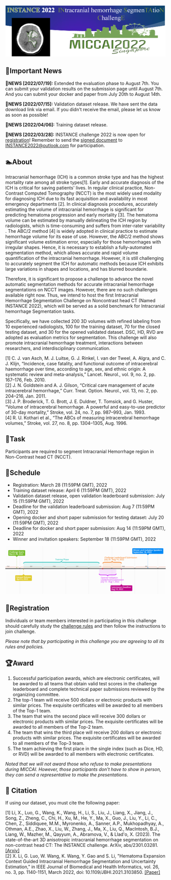 ![](https://github.com/PerceptionComputingLab/INSTANCE2022/blob/main/images/Logo_%E9%A1%B5%E9%9D%A2_1_RCTKLKW.png)

## 🚀Important News

🎉**NEWS [2022/07/19]:** Extended the evaluation phase to August 7th. You can submit your validation results on the submission page until August 7th. And you can submit your docker and paper from July 20th to August 14th.

🎉**NEWS [2022/07/15]:** Validation dataset release. We have sent the data download link via email. If you didn't receive the email, please let us know as soon as possible!

🎉**NEWS [2022/04/06]:** Training dataset release.

🎉**NEWS [2022/03/28]:** INSTANCE challenge 2022  is now open for [registration](https://instance.grand-challenge.org/)! Remember to send the [signed document](https://github.com/PerceptionComputingLab/INSTANCE2022/blob/main/Agreements/instance2022_agreements.pdf) to INSTANCE2022@outlook.com for participation.

## 🏊‍About

Intracranial hemorrhage (ICH) is a common stroke type and has the highest mortality rate among all stroke types[1]. Early and accurate diagnosis of the ICH is critical for saving patients' lives. In regular clinical practice, Non-Contrast Computed Tomography (NCCT) is the most widely used modality for diagnosing ICH due to its fast acquisition and availability in most emergency departments [2]. In clinical diagnosis procedures, accurately estimating the volume of intracranial hemorrhage is significant for predicting hematoma progression and early mortality [3]. The hematoma volume can be estimated by manually delineating the ICH region by radiologists, which is time-consuming  and suffers from inter-rater variability . The ABC/2 method [4] is widely adopted in clinical practice to estimate hemorrhage volume for its ease of use. However, the ABC/2 method shows significant volume estimation error, especially for those hemorrhages with irregular shapes. Hence, it is necessary to establish a fully-automated segmentation method, which allows accurate and rapid volume quantification of the intracranial hemorrhage. However, it is still challenging to accurately segment the ICH for automatic methods because ICH exhibits large variations in shapes and locations, and has blurred boundarie.

Therefore, it is significant to propose a challenge to advance the novel automatic segmentation methods for accurate intracranial hemorrhage segmentations on NCCT images. However, there are no such challenges available right now. Thus, we intend to host the first Intracranial Hemorrhage Segmentation Challenge on Noncontrast head CT (Named INSTANCE 2022), which will be served as a solid benchmark for Intracranial hemorrhage Segmentation tasks.

Specifically, we have collected 200 3D volumes with refined labeling from 10 experienced radiologists, 100 for the training dataset, 70 for the closed testing dataset, and 30 for the opened validated dataset. DSC, HD, RVD are adopted as evaluation metrics for segmentation. This challenge will also promote intracranial hemorrhage treatment, interactions between researchers, and interdisciplinary communication.

[1] C. J. van Asch, M. J. Luitse, G. J. Rinkel, I. van der Tweel, A. Algra, and C. J. Klijn, “Incidence, case fatality, and functional outcome of intracerebral haemorrhage over time, according to age, sex, and ethnic origin: A systematic review and meta-analysis,” Lancet. Neurol., vol. 9, no. 2, pp. 167–176, Feb. 2010.  
[2] J. N. Goldstein and A. J. Gilson, “Critical care management of acute intracerebral hemorrhage,” Curr. Treat. Option. Neurol., vol. 13, no. 2, pp. 204–216, Jan. 2011.  
[3] J. P. Broderick, T. G. Brott, J. E. Duldner, T. Tomsick, and G. Huster, “Volume of intracerebral hemorrhage. A powerful and easy-to-use predictor of 30-day mortality,” Stroke, vol. 24, no. 7, pp. 987–993, Jan. 1993.  
[4] R. U. Kothari et al., “The ABCs of measuring intracerebral hemorrhage volumes,” Stroke, vol. 27, no. 8, pp. 1304–1305, Aug. 1996.

## 🏹Task
Participants are required to segment Intracranial Hemorrhage region in Non-Contrast head CT (NCCT).

## 🤗Schedule
- Registration: March 28 (11:59PM GMT), 2022
- Training dataset release: April 6 (11:59PM GMT), 2022
- Validation dataset release, open validation leaderboard submission: July 15 (11:59PM GMT), 2022
- Deadline for the validation leaderboard submission: Aug 7 (11:59PM GMT), 2022
- Opening docker and short paper submission for testing dataset: July 20 (11:59PM GMT), 2022
- Deadline for docker and short paper submission: Aug 14 (11:59PM GMT), 2022
- Winner and invitation speakers: September 18 (11:59PM GMT), 2022

![](https://github.com/PerceptionComputingLab/INSTANCE2022/blob/main/images/image_rXCO79b.png)

## 🔭Registration
Individuals or team members interested in participating in this challenge should carefully study the [challenge rules](https://instance.grand-challenge.org/Participation/) and then follow the instructions to join challenge.

*Please note that by participating in this challenge you are agreeing to all its rules and policies.*

## 🏆Award
1. Successful participation awards, which are electronic certificates, will be awarded to all teams that obtain valid test scores in the challenge leaderboard and complete technical paper submissions reviewed by the organizing committee.
2. The top-1 team will receive 500 dollars or electronic products with similar prices. The exquisite certificates will be awarded to all members of the Top-1 team.
3. The team that wins the second place will receive 300 dollars or electronic products with similar prices. The exquisite certificates will be awarded to all members of the Top-2 team.
4. The team that wins the third place will receive 200 dollars or electronic products with similar prices. The exquisite certificates will be awarded to all members of the Top-3 team.
5. The team achieving the first place in the single index (such as Dice, HD, or RVD) will be awarded to all members with electronic certificates.

*Noted that we will not award those who refuse to make presentations during MICCAI. However, those participants don't have to show in person, they can send a representative to make the presentations.*

## 🌱 Citation
If using our dataset, you must cite the following paper:

[1] Li, X., Luo, G., Wang, K., Wang, H., Li, S., Liu, J., Liang, X., Jiang, J., Song, Z., Zheng, C., Chi, H., Xu, M., He, Y., Ma, X., Guo, J., Liu, Y., Li, C., Chen, Z., Siddiquee, M.M., Myronenko, A., Sanner, A.P., Mukhopadhyay, A., Othman, A.E., Zhao, X., Liu, W., Zhang, J., Ma, X., Liu, Q., MacIntosh, B.J., Liang, W., Mazher, M., Qayyum, A., Abramova, V., & Llad'o, X. (2023). The state-of-the-art 3D anisotropic intracranial hemorrhage segmentation on non-contrast head CT: The INSTANCE challenge. ArXiv, abs/2301.03281. [[Arxiv]](https://arxiv.org/abs/2301.03281)  
[2] X. Li, G. Luo, W. Wang, K. Wang, Y. Gao and S. Li, "Hematoma Expansion Context Guided Intracranial Hemorrhage Segmentation and Uncertainty Estimation," in IEEE Journal of Biomedical and Health Informatics, vol. 26, no. 3, pp. 1140-1151, March 2022, doi: 10.1109/JBHI.2021.3103850. [[Paper]](https://ieeexplore.ieee.org/abstract/document/9511297)
